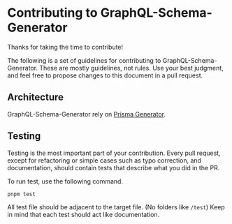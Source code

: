 # Contributing to GraphQL-Schema-Generator

Thanks for taking the time to contribute!

The following is a set of guidelines for contributing to GraphQL-Schema-Generator. These are mostly guidelines, not rules. Use your best judgment, and feel free to propose changes to this document in a pull request.

## Architecture

GraphQL-Schema-Generator rely on [Prisma Generator](https://prismaio.notion.site/Prisma-Generators-a2cdf262207a4e9dbcd0e362dfac8dc0).

## Testing

Testing is the most important part of your contribution. Every pull request, except for refactoring or simple cases such as typo correction, and documentation, should contain tests that describe what you did in the PR. 

To run test, use the following command.
```shell
pnpm test
```

All test file should be adjacent to the target file. (No folders like `/test`)
Keep in mind that each test should act like documentation.
